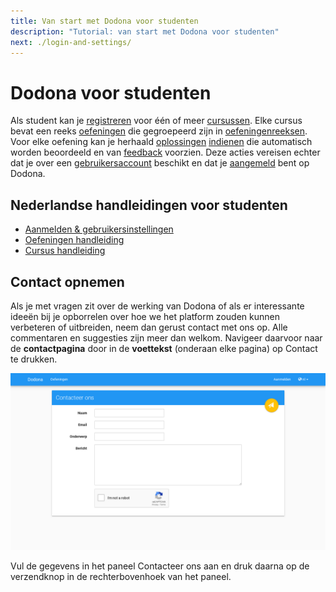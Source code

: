```yaml
---
title: Van start met Dodona voor studenten
description: "Tutorial: van start met Dodona voor studenten"
next: ./login-and-settings/
---
```


# Dodona voor studenten

Als student kan je [registreren](/nl/guides/for-students/courses/#registreren-voor-een-cursus) voor één of meer [cursussen](). Elke cursus bevat een reeks [oefeningen](/nl/guides/for-students/exercises/#navigeren-naar-een-oefening) die gegroepeerd zijn in [oefeningenreeksen](). Voor elke oefening kan je herhaald [oplossingen](/nl/guides/for-students/exercises/#navigeren-naar-een-oplossing) [indienen](/nl/guides/for-students/exercises/#indienen-van-een-oplossing) die automatisch worden beoordeeld en van [feedback](/nl/guides/for-students/exercises/#interpreteren-van-feedback) voorzien. Deze acties vereisen echter dat je over een [gebruikersaccount](/nl/guides/for-students/login-and-settings/#aanmelden) beschikt en dat je [aangemeld](/nl/guides/for-students/login-and-settings/#aanmelden) bent op Dodona.

## Nederlandse handleidingen voor studenten

* [Aanmelden & gebruikersinstellingen](/nl/guides/for-students/login-and-settings/)
* [Oefeningen handleiding](/nl/guides/for-students/exercises/)
* [Cursus handleiding](/nl/guides/for-students/courses/)

## Contact opnemen

Als je met vragen zit over de werking van Dodona of als er interessante ideeën bij je opborrelen over hoe we het platform zouden kunnen verbeteren of uitbreiden, neem dan gerust contact met ons op. Alle commentaren en suggesties zijn meer dan welkom. Navigeer daarvoor naar de **contactpagina** door in de **voettekst** (onderaan elke pagina) op <span class="guilabel">Contact</span> te drukken.

![image](./contact.nl.png)

Vul de gegevens in het paneel <span class="guilabel">Contacteer ons</span> aan en druk daarna op de verzendknop in de rechterbovenhoek van het paneel.

